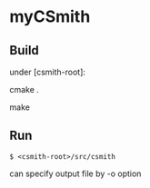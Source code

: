 # myCSmith

## Build

under [csmith-root]:

cmake .

make

## Run

`$ <csmith-root>/src/csmith`

can specify output file by -o option
